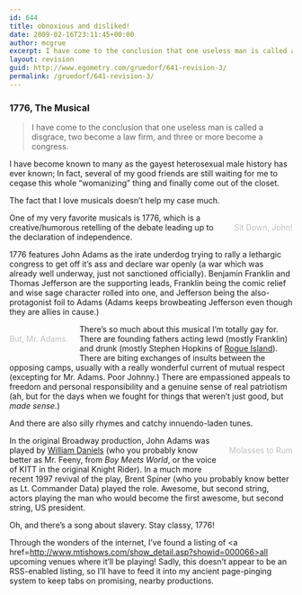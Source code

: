 ```yaml
---
id: 644
title: obnoxious and disliked!
date: 2009-02-16T23:11:45+00:00
author: mcgrue
excerpt: I have come to the conclusion that one useless man is called a disgrace, two become a law firm, and three or more become a congress.
layout: revision
guid: http://www.egometry.com/gruedorf/641-revision-3/
permalink: /gruedorf/641-revision-3/
---
```

### 1776, The Musical

> I have come to the conclusion that one useless man is called a disgrace, two become a law firm, and three or more become a congress.

I have become known to many as the gayest heterosexual male history has ever known; In fact, several of my good friends are still waiting for me to ceqase this whole &#8220;womanizing&#8221; thing and finally come out of the closet.

The fact that I love musicals doesn&#8217;t help my case much.

<div style="float: right; margin-left: 20px; margin-bottom: 20px; text-align: center; color: silver;">
  <br /> Sit Down, John!
</div>

One of my very favorite musicals is 1776, which is a creative/humorous retelling of the debate leading up to the declaration of independence. 

1776 features John Adams as the irate underdog trying to rally a lethargic congress to get off it&#8217;s ass and declare war openly (a war which was already well underway, just not sanctioned officially). Benjamin Franklin and Thomas Jefferson are the supporting leads, Franklin being the comic relief and wise sage character rolled into one, and Jefferson being the also-protagonist foil to Adams (Adams keeps browbeating Jefferson even though they are allies in cause.)

<div style="float: left; margin-right: 20px; margin-bottom: 20px; text-align: center; color: silver;">
  <br /> But, Mr. Adams.
</div>

There&#8217;s so much about this musical I&#8217;m totally gay for. There are founding fathers acting lewd (mostly Franklin) and drunk (mostly Stephen Hopkins of <a href=http://findarticles.com/p/articles/mi\_hb3458/is\_200605/ai_n18247209>Rogue Island</a>). There are biting exchanges of insults between the opposing camps, usually with a really wonderful current of mutual respect (excepting for Mr. Adams. Poor Johnny.) There are empassioned appeals to freedom and personal responsibility and a genuine sense of real patriotism (ah, but for the days when we fought for things that weren&#8217;t just good, but _made sense_.) 

And there are also silly rhymes and catchy innuendo-laden tunes.

<div style="float: right; margin-left: 20px; margin-bottom: 20px; text-align: center; color: silver;">
  <br /> Molasses to Rum
</div>

In the original Broadway production, John Adams was played by <a href=http://en.wikipedia.org/wiki/William_Daniels>William Daniels</a> (who you probably know better as Mr. Feeny, from _Boy Meets World_, or the voice of KITT in the original Knight Rider). In a much more recent 1997 revival of the play, Brent Spiner (who you probably know better as Lt. Commander Data) played the role. Awesome, but second string, actors playing the man who would become the first awesome, but second string, US president.

Oh, and there&#8217;s a song about slavery. Stay classy, 1776!

Through the wonders of the internet, I&#8217;ve found a listing of <a href=http://www.mtishows.com/show_detail.asp?showid=000066>all upcoming venues where it&#8217;ll be playing</a>! Sadly, this doesn&#8217;t appear to be an RSS-enabled listing, so I&#8217;ll have to feed it into my ancient page-pinging system to keep tabs on promising, nearby productions.